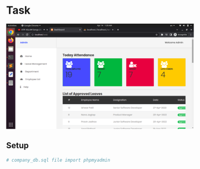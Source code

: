 # Task

<img src="https://raw.githubusercontent.com/krishnawaghmode/attendance_task/main/screenshots/Screenshot1.png" width="800">

## Setup 

```bash
# company_db.sql file import phpmyadmin
```
